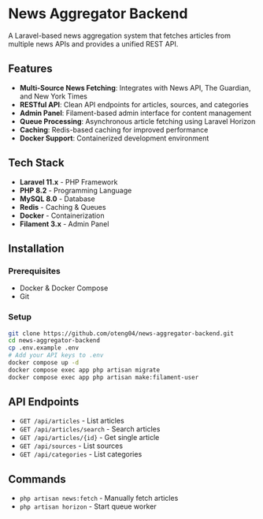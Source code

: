   # News Aggregator Backend

   A Laravel-based news aggregation system that fetches articles from multiple news APIs and provides a unified REST API.

   ## Features

   - **Multi-Source News Fetching**: Integrates with News API, The Guardian, and New York Times
   - **RESTful API**: Clean API endpoints for articles, sources, and categories
   - **Admin Panel**: Filament-based admin interface for content management
   - **Queue Processing**: Asynchronous article fetching using Laravel Horizon
   - **Caching**: Redis-based caching for improved performance
   - **Docker Support**: Containerized development environment

   ## Tech Stack

   - **Laravel 11.x** - PHP Framework
   - **PHP 8.2** - Programming Language
   - **MySQL 8.0** - Database
   - **Redis** - Caching & Queues
   - **Docker** - Containerization
   - **Filament 3.x** - Admin Panel

   ## Installation

   ### Prerequisites
   - Docker & Docker Compose
   - Git

   ### Setup
   ```bash
   git clone https://github.com/oteng04/news-aggregator-backend.git
   cd news-aggregator-backend
   cp .env.example .env
   # Add your API keys to .env
   docker compose up -d
   docker compose exec app php artisan migrate
   docker compose exec app php artisan make:filament-user
   ```

   ## API Endpoints

   - `GET /api/articles` - List articles
   - `GET /api/articles/search` - Search articles
   - `GET /api/articles/{id}` - Get single article
   - `GET /api/sources` - List sources
   - `GET /api/categories` - List categories

   ## Commands

   - `php artisan news:fetch` - Manually fetch articles
   - `php artisan horizon` - Start queue worker



  